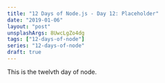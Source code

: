 ```yaml
---
title: "12 Days of Node.js - Day 12: Placeholder"
date: "2019-01-06"
layout: "post"
unsplashArgs: 8UwcLgZo4dg
tags: ["12-days-of-node"]
series: "12-days-of-node"
draft: true
---
```


This is the twelvth day of node.
